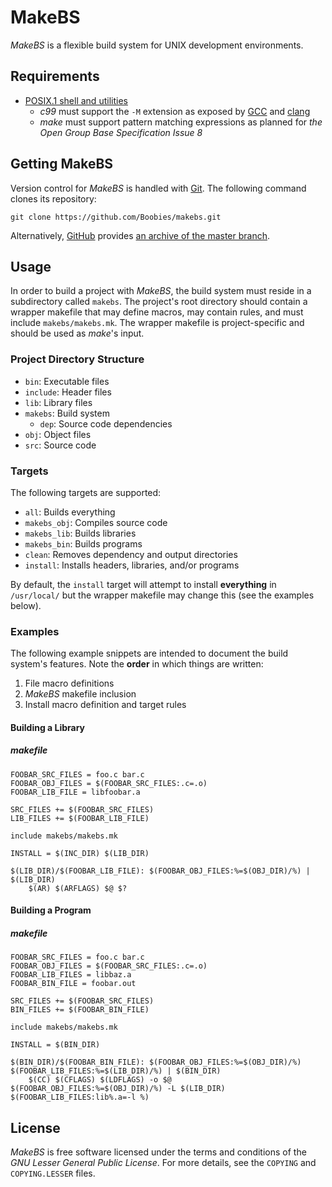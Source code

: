 MakeBS
======

*MakeBS* is a flexible build system for UNIX development environments.

Requirements
------------

* [POSIX.1 shell and utilities](http://pubs.opengroup.org/onlinepubs/9699919799/idx/xcu.html)
    * *c99* must support the `-M` extension as exposed by [GCC](https://gcc.gnu.org/) and [clang](http://clang.llvm.org/)
    * *make* must support pattern matching expressions as planned for *the Open Group Base Specification Issue 8*

Getting MakeBS
--------------

Version control for *MakeBS* is handled with [Git](http://git-scm.com/). The following command clones its repository:

    git clone https://github.com/Boobies/makebs.git

Alternatively, [GitHub](https://github.com/) provides [an archive of the master branch](https://github.com/Boobies/makebs/archive/master.zip).

Usage
-----

In order to build a project with *MakeBS*, the build system must reside in a subdirectory called `makebs`. The project's root directory should contain a
wrapper makefile that may define macros, may contain rules, and must include `makebs/makebs.mk`. The wrapper makefile is project-specific and should be used as
*make*'s input.

### Project Directory Structure

* `bin`: Executable files
* `include`: Header files
* `lib`: Library files
* `makebs`: Build system
    * `dep`: Source code dependencies
* `obj`: Object files
* `src`: Source code

### Targets

The following targets are supported:

* `all`: Builds everything
* `makebs_obj`: Compiles source code
* `makebs_lib`: Builds libraries
* `makebs_bin`: Builds programs
* `clean`: Removes dependency and output directories
* `install`: Installs headers, libraries, and/or programs

By default, the `install` target will attempt to install **everything** in `/usr/local/` but the wrapper makefile may change this (see the examples below).

### Examples

The following example snippets are intended to document the build system's features. Note the **order** in which things are written:

1. File macro definitions
2. *MakeBS* makefile inclusion
3. Install macro definition and target rules

#### Building a Library

##### makefile

    FOOBAR_SRC_FILES = foo.c bar.c
    FOOBAR_OBJ_FILES = $(FOOBAR_SRC_FILES:.c=.o)
    FOOBAR_LIB_FILE = libfoobar.a

    SRC_FILES += $(FOOBAR_SRC_FILES)
    LIB_FILES += $(FOOBAR_LIB_FILE)

    include makebs/makebs.mk

    INSTALL = $(INC_DIR) $(LIB_DIR)

    $(LIB_DIR)/$(FOOBAR_LIB_FILE): $(FOOBAR_OBJ_FILES:%=$(OBJ_DIR)/%) | $(LIB_DIR)
    	$(AR) $(ARFLAGS) $@ $?

#### Building a Program

##### makefile

    FOOBAR_SRC_FILES = foo.c bar.c
    FOOBAR_OBJ_FILES = $(FOOBAR_SRC_FILES:.c=.o)
    FOOBAR_LIB_FILES = libbaz.a
    FOOBAR_BIN_FILE = foobar.out

    SRC_FILES += $(FOOBAR_SRC_FILES)
    BIN_FILES += $(FOOBAR_BIN_FILE)

    include makebs/makebs.mk

    INSTALL = $(BIN_DIR)

    $(BIN_DIR)/$(FOOBAR_BIN_FILE): $(FOOBAR_OBJ_FILES:%=$(OBJ_DIR)/%) $(FOOBAR_LIB_FILES:%=$(LIB_DIR)/%) | $(BIN_DIR)
    	$(CC) $(CFLAGS) $(LDFLAGS) -o $@ $(FOOBAR_OBJ_FILES:%=$(OBJ_DIR)/%) -L $(LIB_DIR) $(FOOBAR_LIB_FILES:lib%.a=-l %)

License
-------

*MakeBS* is free software licensed under the terms and conditions of the *GNU Lesser General Public License*. For more details, see the `COPYING` and
`COPYING.LESSER` files.

